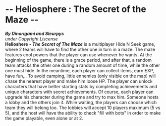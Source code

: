 # -- Heliosphere : The Secret of the Maze -- 
 ***By Dinorigami and Sleurpys***\
*under Copyright Liscense*\
**Helioshere** ***- The Secret of The Maze*** is a multiplayer Hide N Seek game, where 2 teams will have to find the other one in turn in a maze. The maze features cool powers that the player can use whenever he wants.
At the beginning of the game, there is a grace period, and after that, a random team attacks the other one during a random amount of time, while the other one must hide. In the meantime, each player can collect items, earn EXP, have fun,.. To avoid camping, little ennemies (only visible on the map) will chase the nearest player and make him loose HP.
The player can unlock characters that have better starting stats by completing achievements and unique characters with secret achievements.
Of course, each player can upgrade his character during the game and try to max him.
Someone hosts a lobby and the others join it. While waiting, the players can choose which team they will belong too. The lobbies will accept 10 players maximum (5 vs 5), and the host will have the ability to check "fill with bots" in order to make the game playable, even alone or at 2.
